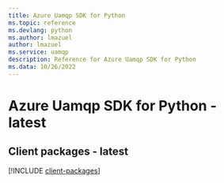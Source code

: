 ```yaml
---
title: Azure Uamqp SDK for Python
ms.topic: reference
ms.devlang: python
ms.author: lmazuel
author: lmazuel
ms.service: uamqp
description: Reference for Azure Uamqp SDK for Python
ms.data: 10/26/2022
---
```

# Azure Uamqp SDK for Python - latest

## Client packages - latest
[!INCLUDE [client-packages](uamqp-client-index.md)]